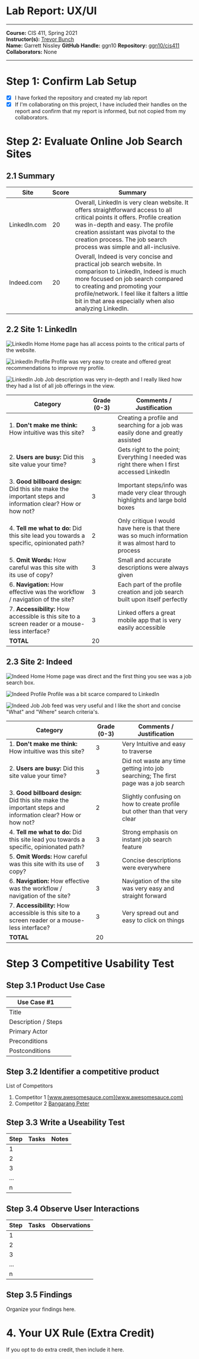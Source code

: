# Lab Report: UX/UI
___
**Course:** CIS 411, Spring 2021  
**Instructor(s):** [Trevor Bunch](https://github.com/trevordbunch)  
**Name:** Garrett Nissley
**GitHub Handle:** ggn10
**Repository:** [ggn10/cis411  ](https://github.com/ggn10/cis411_lab3_uiux)   
**Collaborators:** None
___

# Step 1: Confirm Lab Setup
- [x] I have forked the repository and created my lab report
- [x] If I'm collaborating on this project, I have included their handles on the report and confirm that my report is informed, but not copied from my collaborators.

# Step 2: Evaluate Online Job Search Sites

## 2.1 Summary
| Site | Score | Summary |
|---|---|---|
| LinkedIn.com | 20 | Overall, LinkedIn is very clean website. It offers straightforward access to all critical points it offers. Profile creation was in-depth and easy. The profile creation assistant was pivotal to the creation process. The job search process was simple and all-inclusive. |
| Indeed.com | 20 | Overall, Indeed is very concise and practical job search website. In comparison to LinkedIn, Indeed is much more focused on job search compared to creating and promoting your profile/network. I feel like it falters a little bit in that area especially when also analyzing LinkedIn. |

## 2.2 Site 1: LinkedIn

![LinkedIn Home](/ggn10Assets/LinkedInHomeSS.PNG)
Home page has all access points to the critical parts of the website.

![LinkedIn Profile](/ggn10Assets/LinkedInProfileSS.PNG)
Profile was very easy to create and offered great recommendations to improve my profile.

![LinkedIn Job](/ggn10Assets/LinkedInJobSS.PNG)
Job description was very in-depth and I really liked how they had a list of all job offerings in the view.

| Category | Grade (0-3) | Comments / Justification |
|---|---|---|
| 1. **Don't make me think:** How intuitive was this site? | 3 | Creating a profile and searching for a job was easily done and greatly assisted |
| 2. **Users are busy:** Did this site value your time?  | 3 | Gets right to the point; Everything I needed was right there when I first accessed LinkedIn |
| 3. **Good billboard design:** Did this site make the important steps and information clear? How or how not? | 3 | Important steps/info was made very clear through highlights and large bold boxes |
| 4. **Tell me what to do:** Did this site lead you towards a specific, opinionated path? | 2 | Only critique I would have here is that there was so much information it was almost hard to process |
| 5. **Omit Words:** How careful was this site with its use of copy? | 3 | Small and accurate descriptions were always given |
| 6. **Navigation:** How effective was the workflow / navigation of the site? | 3 | Each part of the profile creation and job search built upon itself perfectly |
| 7. **Accessibility:** How accessible is this site to a screen reader or a mouse-less interface? | 3 | Linked offers a great mobile app that is very easily accessible |
| **TOTAL** | 20 |   |

## 2.3 Site 2: Indeed

![Indeed Home](/ggn10Assets/IndeedHomeSS.PNG)
Home page was direct and the first thing you see was a job search box.

![Indeed Profile](/ggn10Assets/IndeedProfileSS.PNG)
Profile was a bit scarce compared to LinkedIn

![Indeed Job](/ggn10Assets/IndeedJobSS.PNG)
Job feed was very useful and I like the short and concise "What" and "Where" search criteria's.

| Category | Grade (0-3) | Comments / Justification |
|---|---|---|
| 1. **Don't make me think:** How intuitive was this site? | 3 | Very Intuitive and easy to traverse |
| 2. **Users are busy:** Did this site value your time?  | 3 | Did not waste any time getting into job searching; The first page was a job search |
| 3. **Good billboard design:** Did this site make the important steps and information clear? How or how not? | 2 | Slightly confusing on how to create profile but other than that very clear |
| 4. **Tell me what to do:** Did this site lead you towards a specific, opinionated path? | 3 | Strong emphasis on instant job search feature |
| 5. **Omit Words:** How careful was this site with its use of copy? | 3 | Concise descriptions were everywhere |
| 6. **Navigation:** How effective was the workflow / navigation of the site? | 3 | Navigation of the site was very easy and straight forward |
| 7. **Accessibility:** How accessible is this site to a screen reader or a mouse-less interface? | 3 | Very spread out and easy to click on things |
| **TOTAL** | 20 |   |


# Step 3 Competitive Usability Test

## Step 3.1 Product Use Case

| Use Case #1 | |
|---|---|
| Title | |
| Description / Steps | |
| Primary Actor | |
| Preconditions | |
| Postconditions | |

## Step 3.2 Identifier a competitive product

List of Competitors
1. Competitor 1 [www.awesomesauce.com](www.awesomesauce.com)
2. Competitor 2 [Bangarang Peter](https://www.youtube.com/watch?v=4PNOccSUb1Q)

## Step 3.3 Write a Useability Test

| Step | Tasks | Notes |
|---|---|---|
| 1 |   |   |
| 2 |   |   |
| 3 |   |   |
| ... |   |   |
| n |   |   |

## Step 3.4 Observe User Interactions

| Step | Tasks | Observations |
|---|---|---|
| 1 |   |   |
| 2 |   |   |
| 3 |   |   |
| ... |   |   |
| n |   |   |

## Step 3.5 Findings
Organize your findings here.

# 4. Your UX Rule (Extra Credit)
If you opt to do extra credit, then include it here.